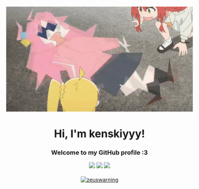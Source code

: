 <p align="center">
    <img src="bocchi-the-rock-hitori-gotoh.gif" alt="Banner">
  </a>
</p>

<h1 align="center">Hi, I'm kenskiyyy!</h1>

<h3 align="center">Welcome to my GitHub profile :3</h3>

<p align="center">
  <img height="50%" width="auto" src ="https://github-readme-stats.vercel.app/api?username=kenskiyyy&show_icons=true&count_private=true&theme=darcula&hide_border=true&hide=issues,contribs&bg_color=00000000">
  <img height="50%" width="auto" src ="https://github-readme-stats.vercel.app/api/top-langs/?username=kenskiyyy&layout=compact&hide_border=true&theme=darcula&bg_color=00000000&langs_count=6&hide=jupyter%20notebook,tex,css,php&exclude_repo=Pacman-AI">
  <img src ="https://github-readme-streak-stats.herokuapp.com?user=kenskiyyy&theme=darcula&hide_border=true&background=FFFFFF00">
  <br>
  <br>
  <a href="https://www.buymeacoffee.com/zeuswarning"> <img align="center" src="https://cdn.buymeacoffee.com/buttons/v2/default-orange.png" height="50" width="210" alt="zeuswarning" /></a>
</p>
